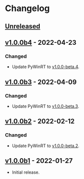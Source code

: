 <!-- refer to https://keepachangelog.com for guidance. -->

# Changelog

## [Unreleased]

## [v1.0.0b4] - 2022-04-23

### Changed

- Update PyWinRT to [v1.0.0-beta.4](https://github.com/pywinrt/pywinrt/releases/tag/v1.0.0-beta.4).

## [v1.0.0b3] - 2022-04-09

### Changed

- Update PyWinRT to [v1.0.0-beta.3](https://github.com/pywinrt/pywinrt/releases/tag/v1.0.0-beta.3).

## [v1.0.0b2] - 2022-02-12

### Changed

- Update PyWinRT to [v1.0.0-beta.2](https://github.com/pywinrt/pywinrt/releases/tag/v1.0.0-beta.2).

## [v1.0.0b1] - 2022-01-27

- Initial release.


[Unreleased]: https://github.com/pywinrt/python-winsdk/compare/v1.0.0b4...HEAD
[v1.0.0b4]: https://github.com/pywinrt/python-winsdk/compare/v1.0.0b3...v1.0.0b4
[v1.0.0b3]: https://github.com/pywinrt/python-winsdk/compare/v1.0.0b2...v1.0.0b3
[v1.0.0b2]: https://github.com/pywinrt/python-winsdk/compare/v1.0.0b1...v1.0.0b2
[v1.0.0b1]: https://github.com/pywinrt/python-winsdk/tags/v1.0.0b1
